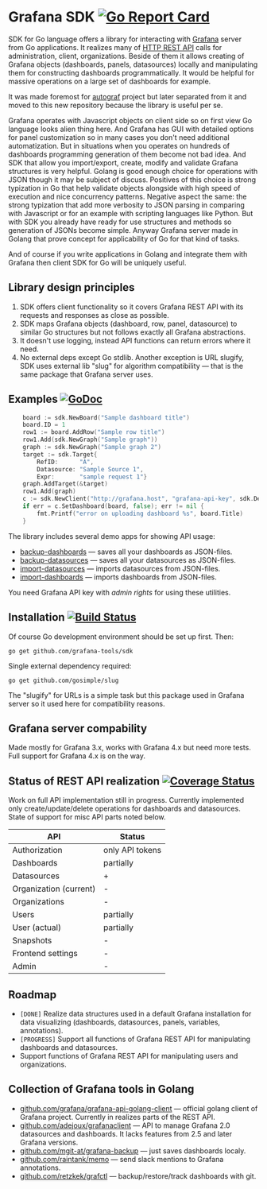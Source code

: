 <!--*- mode:markdown;mode:orgtbl -*-->

# Grafana SDK [![Go Report Card](https://goreportcard.com/badge/github.com/grafana-tools/sdk)](https://goreportcard.com/report/github.com/grafana-tools/sdk)

SDK for Go language offers a library for interacting with
[Grafana](http://grafana.org) server from Go applications.  It
realizes many of
[HTTP REST API](http://docs.grafana.org/reference/http_api) calls for
administration, client, organizations. Beside of them it allows
creating of Grafana objects (dashboards, panels, datasources) locally
and manipulating them for constructing dashboards programmatically.
It would be helpful for massive operations on a large set of
dashboards for example.

It was made foremost for
[autograf](https://github.com/grafana-tools/autograf) project but
later separated from it and moved to this new repository because the
library is useful per se.

Grafana operates with Javascript objects on client side so on first
view Go language looks alien thing here.  And Grafana has GUI with
detailed options for panel customization so in many cases you don't
need additional automatization.  But in situations when you operates
on hundreds of dashboards programming generation of them become not
bad idea.  And SDK that allow you import/export, create, modify and
validate Grafana structures is very helpful.  Golang is good enough
choice for operations with JSON though it may be subject of discuss.
Positives of this choice is strong typization in Go that help validate
objects alongside with high speed of execution and nice concurrency
patterns.  Negative aspect the same: the strong typization that add
more verbosity to JSON parsing in comparing with Javascript or for an
example with scripting languages like Python.  But with SDK you
already have ready for use structures and methods so generation of
JSONs become simple.  Anyway Grafana server made in Golang that prove
concept for applicability of Go for that kind of tasks.

And of course if you write applications in Golang and integrate them
with Grafana then client SDK for Go will be uniquely useful.

## Library design principles

1. SDK offers client functionality so it covers Grafana REST API with its requests and responses as close as possible.
1. SDK maps Grafana objects (dashboard, row, panel, datasource) to similar Go structures but not follows exactly all Grafana abstractions.
1. It doesn't use logging, instead API functions can return errors where it need.
1. No external deps except Go stdlib. Another exception is URL slugify, SDK uses external lib "slug" for algorithm compatibility — that is the same package that Grafana server uses.

## Examples [![GoDoc](https://godoc.org/github.com/grafana-tools/sdk?status.svg)](https://godoc.org/github.com/grafana-tools/sdk)

```go
	board := sdk.NewBoard("Sample dashboard title")
	board.ID = 1
	row1 := board.AddRow("Sample row title")
	row1.Add(sdk.NewGraph("Sample graph"))
	graph := sdk.NewGraph("Sample graph 2")
	target := sdk.Target{
		RefID:      "A",
		Datasource: "Sample Source 1",
		Expr:       "sample request 1"}
	graph.AddTarget(&target)
	row1.Add(graph)
	c := sdk.NewClient("http://grafana.host", "grafana-api-key", sdk.DefaultHTTPClient)	
	if err = c.SetDashboard(board, false); err != nil {
		fmt.Printf("error on uploading dashboard %s", board.Title)
	}
```	

The library includes several demo apps for showing API usage:

* [backup-dashboards](cmd/backup-dashboards) — saves all your dashboards as JSON-files.
* [backup-datasources](cmd/backup-datasources) — saves all your datasources as JSON-files.
* [import-datasources](cmd/import-datasources) — imports datasources from JSON-files.
* [import-dashboards](cmd/import-dashboards) — imports dashboards from JSON-files.

You need Grafana API key with _admin rights_ for using these utilities.

## Installation [![Build Status](https://travis-ci.org/grafana-tools/sdk.svg?branch=master)](https://travis-ci.org/grafana-tools/sdk)

Of course Go development environment should be set up first. Then:

    go get github.com/grafana-tools/sdk

Single external dependency required:

    go get github.com/gosimple/slug

The "slugify" for URLs is a simple task but this package used in
Grafana server so it used here for compatibility reasons.

## Grafana server compability

Made mostly for Grafana 3.x, works with Grafana 4.x but need more
tests. Full support for Grafana 4.x is on the way.

## Status of REST API realization [![Coverage Status](https://coveralls.io/repos/github/grafana-tools/sdk/badge.svg?branch=master)](https://coveralls.io/github/grafana-tools/sdk?branch=master)

Work on full API implementation still in progress. Currently
implemented only create/update/delete operations for dashboards and
datasources. State of support for misc API parts noted below.

<!--- 
#+ORGTBL: SEND status orgtbl-to-gfm
| API                    | Status          |
|------------------------+-----------------|
| Authorization          | only API tokens |
| Dashboards             | partially       |
| Datasources            | +               |
| Organization (current) | -               |
| Organizations          | -               |
| Users                  | partially       |
| User (actual)          | partially       |
| Snapshots              | -               |
| Frontend settings      | -               |
| Admin                  | -               |
-->

<!--- BEGIN RECEIVE ORGTBL status -->
| API | Status |
|---|---|
| Authorization | only API tokens |
| Dashboards | partially |
| Datasources | + |
| Organization (current) | - |
| Organizations | - |
| Users | partially |
| User (actual) | partially |
| Snapshots | - |
| Frontend settings | - |
| Admin | - |
<!--- END RECEIVE ORGTBL status -->

## Roadmap

* `[DONE]` Realize data structures used in a default Grafana installation for data visualizing (dashboards, datasources, panels, variables, annotations).
* `[PROGRESS]` Support all functions of Grafana REST API for manipulating dashboards and datasources.
* Support functions of Grafana REST API for manipulating users and organizations.


## Collection of Grafana tools in Golang

* [github.com/grafana/grafana-api-golang-client](https://github.com/grafana/grafana-api-golang-client) — official golang client of Grafana project. Currently in realizes parts of the REST API.
* [github.com/adejoux/grafanaclient](https://github.com/adejoux/grafanaclient) — API to manage Grafana 2.0 datasources and dashboards. It lacks features from 2.5 and later Grafana versions.
* [github.com/mgit-at/grafana-backup](https://github.com/mgit-at/grafana-backup) — just saves dashboards localy.
* [github.com/raintank/memo](https://github.com/raintank/memo) — send slack mentions to Grafana annotations.
* [github.com/retzkek/grafctl](https://github.com/retzkek/grafctl) — backup/restore/track dashboards with git.

